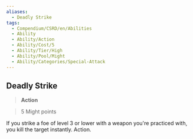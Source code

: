 ```yaml
---
aliases:
  - Deadly Strike
tags:
  - Compendium/CSRD/en/Abilities
  - Ability
  - Ability/Action
  - Ability/Cost/5
  - Ability/Tier/High
  - Ability/Pool/Might
  - Ability/Categories/Special-Attack
---
```

  
    
## Deadly Strike    
>**Action**    
>5 Might points  
    
If you strike a foe of level 3 or lower with a weapon you're practiced with, you kill the target instantly. Action.